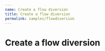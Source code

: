 ```yaml
---
name: Create a flow diversion
title: Create a flow diversion
permalink: samples/flowdiversion
---
```


# Create a flow diversion
